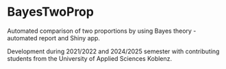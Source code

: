 # BayesTwoProp
Automated comparison of two proportions by using Bayes theory - automated report and Shiny app. 

Development during 2021/2022 and 2024/2025 semester with contributing students from the University of Applied Sciences Koblenz. 

